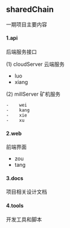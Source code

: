 ## sharedChain
一期项目主要内容

#### 1.api 

后端服务接口

(1) cloudServer 云端服务 
   
   -   luo
   -   xiang
    
(2)	millServer 矿机服务

    -    wei
    -    kang
    -    xie 
    -    xu
    
#### 2.web 

前端界面
- zou
- tang
#### 3.docs

项目相关设计文档


#### 4.tools 

开发工具和脚本
